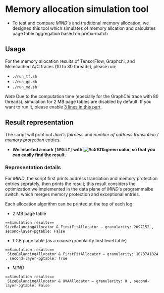 # Memory allocation simulation tool
- To test and compare *MIND*'s and traditional memory allocation, we designed this tool which simulates of memory allcation and calculates page table aggregation based on prefix-match

## Usage
For the memory allocation results of TensorFlow, Graphchi, and Memcached A/C traces (10 to 80 threads), please run:
- `./run_tf.sh`
- `./run_gc.sh`
- `./run_md.sh`

*Note*
Due to the computation time (epecially for the GraphChi trace with 80 threads), simulation for 2 MB page tables are disabled by default. If you want to run it, please enable [3 lines in this part](https://github.com/shsym/mind/blob/83a8ae4e2bf7a2d9299ef02f80ed4486f21a4b64/tools/memory_allocation/main.py#L103).

## Result representation
The script will print out *Jain's fairness* and *number of address translation / memory protection* entries.
- **We inserted a mark `[RESULT]` with ![#c5f015](https://via.placeholder.com/15/c5f015/000000?text=+)green color, so that you can easily find the result.**


### Representation details
For *MIND*, the script first prints address translation and memory protection entries seprately, then prints the result; this result considers the optimization we implemented in the data plane of *MIND*'s programmalbe switch, which merges memory protection and exceptional entries.

Each allocation algorithm can be printed at the top of each log:
- 2 MB page table
```
==Simulation results==
SizeBalancingAllocator & FirstFitAllocator — granularity: 2097152 , second-layer-pgtable: False
```
- 1 GB page table (as a coarse granularity first level table)
```
==Simulation results==
 SizeBalancingAllocator & FirstFitAllocator — granularity: 1073741824 , second-layer-pgtable: True
```
- *MIND*
```
==Simulation results==
 SizeBalancingAllocator & UVAAllocator — granularity: 0 , second-layer-pgtable: False
```

